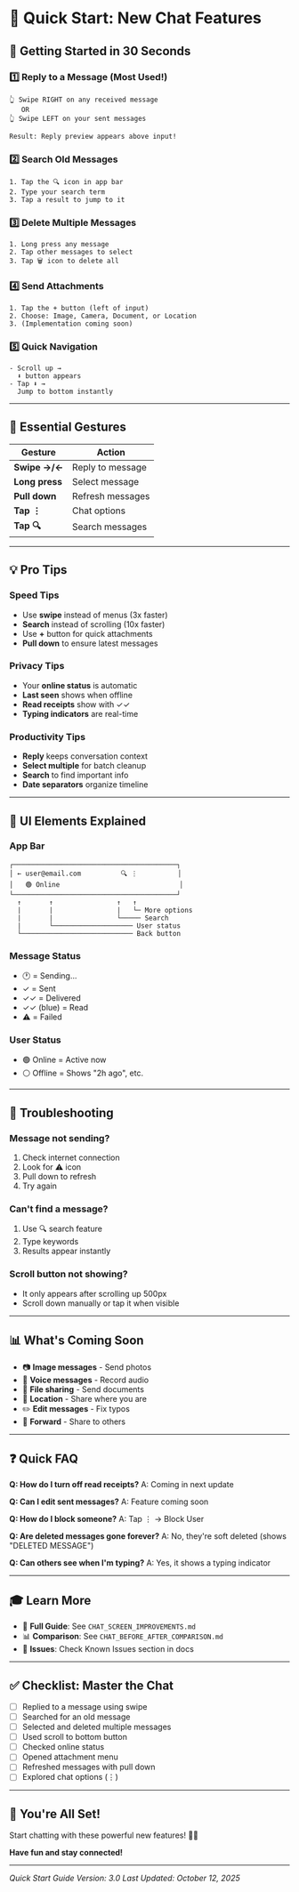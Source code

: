 # 🚀 Quick Start: New Chat Features

## 📱 Getting Started in 30 Seconds

### 1️⃣ **Reply to a Message** (Most Used!)
```
👆 Swipe RIGHT on any received message
   OR
👆 Swipe LEFT on your sent messages
   
Result: Reply preview appears above input!
```

### 2️⃣ **Search Old Messages**
```
1. Tap the 🔍 icon in app bar
2. Type your search term
3. Tap a result to jump to it
```

### 3️⃣ **Delete Multiple Messages**
```
1. Long press any message
2. Tap other messages to select
3. Tap 🗑️ icon to delete all
```

### 4️⃣ **Send Attachments**
```
1. Tap the + button (left of input)
2. Choose: Image, Camera, Document, or Location
3. (Implementation coming soon)
```

### 5️⃣ **Quick Navigation**
```
- Scroll up → 
  ⬇️ button appears
- Tap ⬇️ → 
  Jump to bottom instantly
```

---

## 🎯 Essential Gestures

| Gesture | Action |
|---------|--------|
| **Swipe →/←** | Reply to message |
| **Long press** | Select message |
| **Pull down** | Refresh messages |
| **Tap ⋮** | Chat options |
| **Tap 🔍** | Search messages |

---

## 💡 Pro Tips

### Speed Tips
- Use **swipe** instead of menus (3x faster)
- **Search** instead of scrolling (10x faster)
- Use **+** button for quick attachments
- **Pull down** to ensure latest messages

### Privacy Tips
- Your **online status** is automatic
- **Last seen** shows when offline
- **Read receipts** show with ✓✓
- **Typing indicators** are real-time

### Productivity Tips
- **Reply** keeps conversation context
- **Select multiple** for batch cleanup
- **Search** to find important info
- **Date separators** organize timeline

---

## 🎨 UI Elements Explained

### App Bar
```
┌─────────────────────────────────────────┐
│ ← user@email.com          🔍 ⋮          │
│   🟢 Online                              │
└─────────────────────────────────────────┘
  ↑       ↑                ↑   ↑
  |       |                |   └─ More options
  |       |                └───── Search
  |       └──────────────────── User status
  └──────────────────────────── Back button
```

### Message Status
- 🕐 = Sending...
- ✓ = Sent
- ✓✓ = Delivered
- ✓✓ (blue) = Read
- ⚠️ = Failed

### User Status
- 🟢 Online = Active now
- ⚪ Offline = Shows "2h ago", etc.

---

## 🔧 Troubleshooting

### Message not sending?
1. Check internet connection
2. Look for ⚠️ icon
3. Pull down to refresh
4. Try again

### Can't find a message?
1. Use 🔍 search feature
2. Type keywords
3. Results appear instantly

### Scroll button not showing?
- It only appears after scrolling up 500px
- Scroll down manually or tap it when visible

---

## 📊 What's Coming Soon

- 📷 **Image messages** - Send photos
- 🎤 **Voice messages** - Record audio
- 📄 **File sharing** - Send documents
- 📍 **Location** - Share where you are
- ✏️ **Edit messages** - Fix typos
- 🔄 **Forward** - Share to others

---

## ❓ Quick FAQ

**Q: How do I turn off read receipts?**
A: Coming in next update

**Q: Can I edit sent messages?**
A: Feature coming soon

**Q: How do I block someone?**
A: Tap ⋮ → Block User

**Q: Are deleted messages gone forever?**
A: No, they're soft deleted (shows "DELETED MESSAGE")

**Q: Can others see when I'm typing?**
A: Yes, it shows a typing indicator

---

## 🎓 Learn More

- 📖 **Full Guide**: See `CHAT_SCREEN_IMPROVEMENTS.md`
- 📊 **Comparison**: See `CHAT_BEFORE_AFTER_COMPARISON.md`
- 🐛 **Issues**: Check Known Issues section in docs

---

## ✅ Checklist: Master the Chat

- [ ] Replied to a message using swipe
- [ ] Searched for an old message
- [ ] Selected and deleted multiple messages
- [ ] Used scroll to bottom button
- [ ] Checked online status
- [ ] Opened attachment menu
- [ ] Refreshed messages with pull down
- [ ] Explored chat options (⋮)

---

## 🎉 You're All Set!

Start chatting with these powerful new features! 💬✨

**Have fun and stay connected!**

---

*Quick Start Guide*
*Version: 3.0*
*Last Updated: October 12, 2025*
